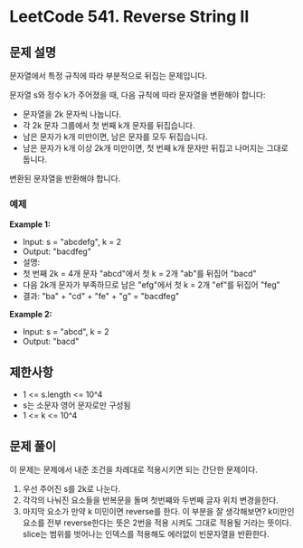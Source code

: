 # LeetCode 541. Reverse String II

## 문제 설명

문자열에서 특정 규칙에 따라 부분적으로 뒤집는 문제입니다.

문자열 s와 정수 k가 주어졌을 때, 다음 규칙에 따라 문자열을 변환해야 합니다:

- 문자열을 2k 문자씩 나눕니다.
- 각 2k 문자 그룹에서 첫 번째 k개 문자를 뒤집습니다.
- 남은 문자가 k개 미만이면, 남은 문자를 모두 뒤집습니다.
- 남은 문자가 k개 이상 2k개 미만이면, 첫 번째 k개 문자만 뒤집고 나머지는 그대로 둡니다.

변환된 문자열을 반환해야 합니다.

### 예제

**Example 1:**

- Input: s = "abcdefg", k = 2
- Output: "bacdfeg"
- 설명:
- 첫 번째 2k = 4개 문자 "abcd"에서 첫 k = 2개 "ab"를 뒤집어 "bacd"
- 다음 2k개 문자가 부족하므로 남은 "efg"에서 첫 k = 2개 "ef"를 뒤집어 "feg"
- 결과: "ba" + "cd" + "fe" + "g" = "bacdfeg"

**Example 2:**

- Input: s = "abcd", k = 2
- Output: "bacd"

## 제한사항

- 1 <= s.length <= 10^4
- s는 소문자 영어 문자로만 구성됨
- 1 <= k <= 10^4

## 문제 풀이

이 문제는 문제에서 내준 조건을 차례대로 적용시키면 되는 간단한 문제이다.

1. 우선 주어진 s를 2k로 나눈다.
2. 각각의 나눠진 요소들을 반복문을 돌며 첫번쨰와 두번째 글자 위치 변경을한다.
3. 마지막 요소가 만약 k 미민이면 reverse를 한다. 이 부분을 잘 생각해보면?
   k미만인 요소를 전부 reverse한다는 뜻은 2번을 적용 시켜도 그대로 적용될 거라는 뜻이다.
   slice는 범위를 벗어나는 인덱스를 적용해도 에러없이 빈문자열을 반환한다.
